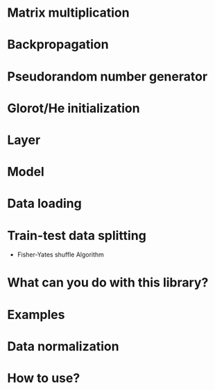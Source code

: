 # Matrix multiplication
# Backpropagation
# Pseudorandom number generator
# Glorot/He initialization
# Layer
# Model
# Data loading
# Train-test data splitting
* Fisher-Yates shuffle Algorithm
# What can you do with this library?
# Examples
# Data normalization
# How to use?